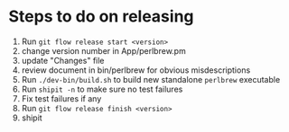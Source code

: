 # Steps to do on releasing

1. Run `git flow release start <version>`
2. change version number in App/perlbrew.pm
3. update "Changes" file
4. review document in bin/perlbrew for obvious misdescriptions
5. Run `./dev-bin/build.sh` to build new standalone `perlbrew` executable
6. Run `shipit -n` to make sure no test failures
7. Fix test failures if any
8. Run `git flow release finish <version>`
9. shipit

